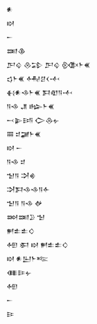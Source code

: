 <div class='block'>
<div class='line'>𒀭</div>
<div class='line'>𒊭</div>
<div class='line'>𒀸</div>
<div class='line'>𒌅𒆠</div>
<div class='line'>𒂅𒌒 𒊮𒁉 𒂅𒌒 𒍜𒈨𒌍</div>
<div class='line'>𒌓𒈨𒌍 𒅈𒆪𒌋𒋾</div>
<div class='line'>𒈬𒀭𒈾𒈨𒌍 𒁕𒊏𒀀𒋾</div>
<div class='line'>𒀀𒈾 𒂗 𒈗𒈨𒌍</div>
<div class='line'>𒁁𒉌𒅀 𒀖𒁲𒉡</div>
<div class='line'>𒐍 𒄑𒃡𒈨𒌍</div>
<div class='line'>𒊭 𒀸</div>
<div class='line'>𒀀𒈾 𒄑</div>
<div class='line'>𒈠𒀀 𒋫𒄯</div>
<div class='line'>𒋫𒁕𒈾𒈾𒀀𒅆</div>
<div class='line'>𒈠𒀀 𒀀𒈾 𒉻</div>
<div class='line'>𒇷𒌅𒊒 𒈠</div>
<div class='line'>𒂍𒉺𒉺𒄭</div>
<div class='line'>𒅇 𒀳 𒊭 𒂍𒉺𒉺𒄭</div>
<div class='line'>𒊭 𒀭𒌨𒈨𒌈</div>
<div class='line'>𒈪𒄿𒉡</div>
<div class='line'>𒅇</div>
<div class='line'>𒀸</div>
<div class='line'>𒄿</div>
</div>
